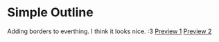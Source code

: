 # Simple Outline
Adding borders to everthing. I think it looks nice. :3
[Preview 1](https://cdn.discordapp.com/attachments/846889355914117140/1147769196772601878/preview.webp)
[Preview 2](https://cdn.discordapp.com/attachments/846889355914117140/1147769197124931614/preview2.webp)
